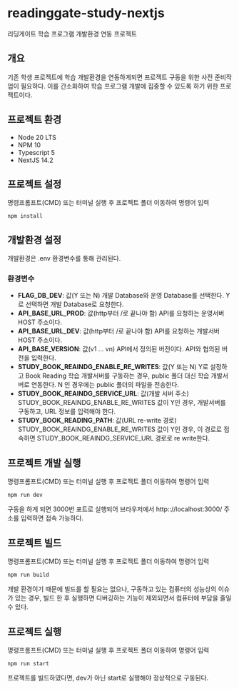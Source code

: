 # readinggate-study-nextjs

리딩게이트 학습 프로그램 개발환경 연동 프로젝트

## 개요

기존 학생 프로젝트에 학습 개발환경을 연동하게되면 프로젝트 구동을 위한 사전 준비작업이 필요하다. 이를 간소화하여 학습 프로그램 개발에 집중할 수 있도록 하기 위한 프로젝트이다.

## 프로젝트 환경

- Node 20 LTS
- NPM 10
- Typescript 5
- NextJS 14.2

## 프로젝트 설정

명령프롬프트(CMD) 또는 터미널 실행 후 프로젝트 폴더 이동하여 명령어 입력

```
npm install
```

## 개발환경 설정

개발환경은 .env 환경변수를 통해 관리된다.

### 환경변수

- **FLAG_DB_DEV**: 값(Y 또는 N) 개발 Database와 운영 Database를 선택한다. Y로 선택하면 개발 Database로 요청한다.
- **API_BASE_URL_PROD**: 값(http부터 /로 끝나야 함) API를 요청하는 운영서버 HOST 주소이다.
- **API_BASE_URL_DEV**: 값(http부터 /로 끝나야 함) API를 요청하는 개발서버 HOST 주소이다.
- **API_BASE_VERSION**: 값(v1 ... vn) API에서 정의된 버전이다. API와 협의된 버전을 입력한다.
- **STUDY_BOOK_REAINDG_ENABLE_RE_WRITES**: 값(Y 또는 N) Y로 설정하고 Book Reading 학습 개발서버를 구동하는 경우, public 폴더 대신 학습 개발서버로 연동한다. N 인 경우에는 public 폴더의 파일을 전송한다.
- **STUDY_BOOK_REAINDG_SERVICE_URL**: 값(개발 서버 주소) STUDY_BOOK_REAINDG_ENABLE_RE_WRITES 값이 Y인 경우, 개발서버를 구동하고, URL 정보를 입력해야 한다.
- **STUDY_BOOK_READING_PATH**: 값(URL re-write 경로) STUDY_BOOK_REAINDG_ENABLE_RE_WRITES 값이 Y인 경우, 이 경로로 접속하면 STUDY_BOOK_REAINDG_SERVICE_URL 경로로 re write한다.

## 프로젝트 개발 실행

명령프롬프트(CMD) 또는 터미널 실행 후 프로젝트 폴더 이동하여 명령어 입력

```
npm run dev
```

구동을 하게 되면 3000번 포트로 실행되어 브라우저에서 http:://localhost:3000/ 주소를 입력하면 접속 가능하다.

## 프로젝트 빌드

명령프롬프트(CMD) 또는 터미널 실행 후 프로젝트 폴더 이동하여 명령어 입력

```
npm run build
```

개발 환경이기 때문에 빌드를 할 필요는 없으나, 구동하고 있는 컴퓨터의 성능상의 이슈가 있는 경우, 빌드 한 후 실행하면 디버깅하는 기능이 제외되면서 컴퓨터에 부담을 줄일 수 있다.

## 프로젝트 실행

명령프롬프트(CMD) 또는 터미널 실행 후 프로젝트 폴더 이동하여 명령어 입력

```
npm run start
```

프로젝트를 빌드하였다면, dev가 아닌 start로 실행해야 정상적으로 구동된다.
